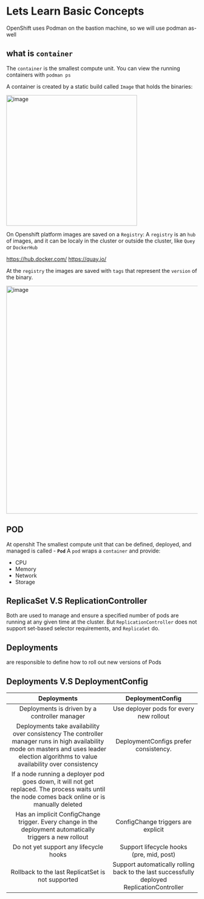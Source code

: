 # Lets Learn Basic Concepts

OpenShift uses Podman on the bastion machine, so we will use podman as-well 

## what is `container`

The `container` is the smallest compute unit.
You can view the running containers with ```podman ps```

A container is created by a static build called `Image` that holds the binaries:


<img width="344" alt="image" src="https://user-images.githubusercontent.com/100561043/167797354-5c04ecd1-f915-4c09-a3c0-0388aacd8bdb.png">


On Openshift platform images are saved on a `Registry`:
A `registry` is an `hub` of images, and it can be localy in the cluster or outside the cluster, like `Quey` or `DockerHub`

https://hub.docker.com/
https://quay.io/

At the `registry` the images are saved with `tags` that represent the `version` of the binary.

<img width="600" alt="image" src="https://user-images.githubusercontent.com/100561043/167798887-27571b2b-ebe3-4a30-b74e-94018e615f29.png">

## POD

At openshit The smallest compute unit that can be defined, deployed, and managed is called - **`Pod`**
A `pod` wraps a `container` and provide:
- CPU
- Memory
- Network
- Storage

## ReplicaSet V.S ReplicationController

Both are used to manage and ensure a specified number of pods are running at any given time at the cluster.
But `ReplicationController` does not support set-based selector requirements, and `ReplicaSet` do.


## Deployments

are responsible to define how to roll out new versions of Pods

## Deployments V.S DeploymentConfig

| Deployments | DeploymentConfig |
| :---: | :---: |
| Deployments is driven by a controller manager | Use deployer pods for every new rollout |
| Deployments take availability over consistency The controller manager runs in high availability mode on masters and uses leader election algorithms to value availability over consistency | DeploymentConfigs prefer consistency.
If a node running a deployer pod goes down, it will not get replaced. The process waits until the node comes back online or is manually deleted |
| Has an implicit ConfigChange trigger.  Every change in the deployment automatically triggers a new rollout | ConfigChange triggers are explicit |
| Do not yet support any lifecycle hooks | Support lifecycle hooks (pre, mid, post) |
| Rollback to the last ReplicatSet is not supported | Support automatically rolling back to the last successfully deployed ReplicationController |
 



